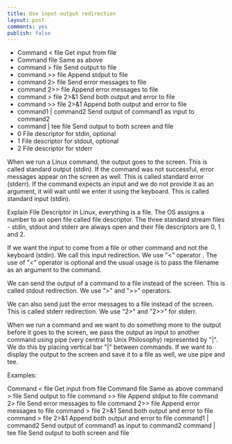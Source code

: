```yaml
---
title: Use input-output redirection 
layout: post
comments: yes
publish: false
---
```

* Command < file  Get input from file
* Command  file    Same as above
* command  > file   Send output  to file
* command  >> file  Append stdput  to file
* command  2> file  Send error  messages  to file
* command  2>> file   Append  error messages to file
* command  > file 2>&1 Send both output and error to file
* command  >> file 2>&1  Append both output and error  to file
* command1 | command2  Send output of command1 as input to command2
* command   | tee  file   Send output to both screen and file   
* 0 File descriptor for stdin, optional
* 1 File descriptor for stdout, optional
* 2 File descriptor  for stderr

When we  run a Linux command, the output goes  to the screen. This is called standard output (stdin).  If the command was not successful,  error messages appear on  the screen as well. This is called standard error (stderr).  If the command expects an input and  we do not provide it as an argument, it will wait until we enter it using  the keyboard. This is called standard input (stdin).

Explain File Descriptor
In Linux, everything is a file.  The OS assigns a number to an open file called file descriptor. The three standard stream files - stdin, stdout and stderr  are always open and their file descriptors are 0, 1 and 2.

If  we want the input to come from a file or other command and not the keyboard (stdin).  We call this input redirection.  We use "<"  operator . The use of "<"  operator is optional and  the usual usage is to pass the filename as an argument to the command.

We can  send the output of a command  to a file  instead of the screen. This is called stdout redirection.  We use  ">" and ">>" operators.

We can also send  just the error messages  to a file  instead of the screen. This is called stderr redirection.  We use    "2>" and "2>>" for stderr.

When we run a command and  we want to do something more to the output before it goes to the screen,  we pass the output  as input to another command using pipe (very central to Unix Philosophy) represented by "|".  We do this by placing vertical bar "|"  between commands. If we want to display the output to the screen and save it to a file as well, we use   pipe and tee. 

Examples:

Command < file  Get input from file
Command  file    Same as above
command  > file   Send output  to file
command  >> file  Append stdput  to file
command  2> file  Send error  messages  to file
command  2>> file   Append  error messages to file
command  > file 2>&1 Send both output and error to file
command  > file 2>&1  Append both output and error  to file
command1 | command2  Send output of command1 as input to command2
command   | tee  file   Send output to both screen and file   
